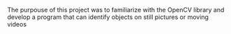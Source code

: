 The purpouse of this project was to familiarize with the OpenCV library and develop a program that can identify objects on still pictures or moving videos
